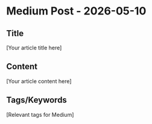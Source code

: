 # Medium Post - 2026-05-10

## Title
[Your article title here]

## Content
[Your article content here]

## Tags/Keywords
[Relevant tags for Medium]
